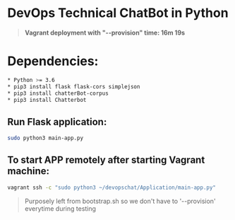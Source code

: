 # DevOps Technical ChatBot in Python
> **Vagrant deployment with "--provision" time: 16m 19s**

# Dependencies:
```bash
* Python >= 3.6
* pip3 install flask flask-cors simplejson
* pip3 install chatterBot-corpus
* pip3 install Chatterbot
```

## Run Flask application:
```bash
sudo python3 main-app.py
```
## To start APP remotely after starting Vagrant machine:
```bash
vagrant ssh -c "sudo python3 ~/devopschat/Application/main-app.py"
```

> Purposely left from bootstrap.sh so we don't have to '--provision' everytime during testing
